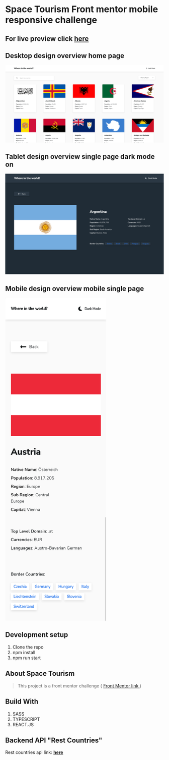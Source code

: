 # Space Tourism Front mentor mobile responsive  challenge

## For live preview click  <strong>[here](https://marco-polo-portfolio-app.netlify.app/)</strong> 





## Desktop design overview home page
![Desktop design overview](./src/assets/img/home.png "")




## Tablet design overview  single page dark mode on
![Desktop design overview](./src/assets/img/single.png "")


## Mobile design overview  mobile single page
![Desktop design overview](./src/assets/img/mobile.png "")

## Development setup
1. Clone the repo
2. npm install
3. npm run start


##  About Space Tourism
> This project is a front mentor challenge ( [Front Mentor link ](https://www.frontendmentor.io/home))



## Build With

1. SASS
1. TYPESCRIPT
1. REACT.JS

## Backend API "Rest Countries"
 Rest countries api link: <strong>[here](https://gitlab.com/amatos/rest-countries)</strong> 





